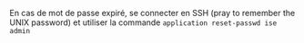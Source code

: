 En cas de mot de passe expiré, se connecter en SSH (pray to remember the UNIX
password) et utiliser la commande `application reset-passwd ise admin`
